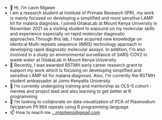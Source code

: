 - 👋 Hi, I’m cavin Mgawe
- I am a research student at Institute of Primate Research (IPR), my work is mainly focused on developing a simplified and more sensitive LAMP kit for malaria diagnosis. I joined GitakaLab at Mount Kenya University in November 2021 as a visiting student to expound on my molecular skills and experience especially on rapid molecular diagnostic approaches.Through this lab, I have acquired new knowledge on Identical Multi-repeats sequence (IMRS) technology approach in developing rapid diagnostic molecular assays. In addition, I'm also involved in a study on environmental surveillance of SARS-COV2 in waste water at GitakaLab in Mount Kenya University
- 👀 Recently, I was awarded RSTMH early career research grant to support my work which is focusing on developing simplified and sensitive LAMP kit for malaria diagnosis. Also, I'm currently the RSTMH student ambassador at Jomo Kenyatta University
- 🌱 I’m currently undergoing training and mentorship as OLS-5 cohort - mentee and project lead and also learning to get better at R programming 
- 💞️ I’m looking to collaborate on data visualization of PCA of Plasmodium falciparum Pfr364 repeats using R programming language
- 📫 How to reach me ...mgotieno@gmail.com


<!---
mgawe-cavin/mgawe-cavin is a ✨ special ✨ repository because its `README.md` (this file) appears on your GitHub profile.
You can click the Preview link to take a look at your changes
